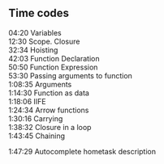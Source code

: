 ## Time codes

04:20 Variables  
12:30 Scope. Closure  
32:34 Hoisting   
42:03 Function Declaration  
50:50 Function Expression  
53:30 Passing arguments to function  
1:08:35 Arguments  
1:14:30 Function as data  
1:18:06 IIFE  
1:24:34 Arrow functions  
1:30:16 Carrying  
1:38:32 Closure in a loop  
1:43:45 Chaining

1:47:29 Autocomplete hometask description